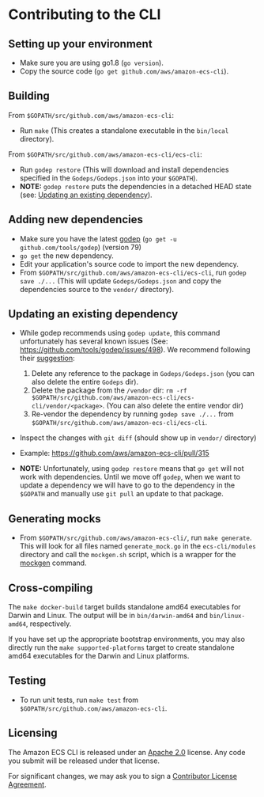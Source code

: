 # Contributing to the CLI
## Setting up your environment
* Make sure you are using go1.8 (`go version`).
* Copy the source code (`go get github.com/aws/amazon-ecs-cli`).

## Building
From `$GOPATH/src/github.com/aws/amazon-ecs-cli`:
* Run `make` (This creates a standalone executable in the `bin/local` directory).

From `$GOPATH/src/github.com/aws/amazon-ecs-cli/ecs-cli`:
* Run `godep restore` (This will download and install dependencies specified in the `Godeps/Godeps.json` into your `$GOPATH`).
* **NOTE:** `godep restore` puts the dependencies in a detached HEAD state (see: [Updating an existing dependency](https://github.com/aws/amazon-ecs-cli/blob/master/README.md#updating-an-existing-dependency)).

## Adding new dependencies
* Make sure you have the latest [godep](https://github.com/tools/godep) (`go get -u github.com/tools/godep`) (version 79)
* `go get` the new dependency.
* Edit your application's source code to import the new dependency.
* From `$GOPATH/src/github.com/aws/amazon-ecs-cli/ecs-cli`, run `godep save ./...` (This will update `Godeps/Godeps.json` and copy the dependencies source to the `vendor/` directory).

## Updating an existing dependency
* While godep recommends using `godep update`, this command unfortunately has several known issues (See: https://github.com/tools/godep/issues/498). We recommend following their [suggestion](https://github.com/tools/godep/issues/498#issuecomment-238946586):
  1. Delete any reference to the package in `Godeps/Godeps.json` (you can also delete the entire `Godeps` dir).
  1. Delete the package from the `/vendor` dir: `rm -rf $GOPATH/src/github.com/aws/amazon-ecs-cli/ecs-cli/vendor/<package>`. (You can also delete the entire vendor dir)
  1. Re-vendor the dependency by running `godep save ./...` from `$GOPATH/src/github.com/aws/amazon-ecs-cli/ecs-cli`.

* Inspect the changes with `git diff` (should show up in `vendor/` directory)
* Example: https://github.com/aws/amazon-ecs-cli/pull/315
* **NOTE:** Unfortunately, using `godep restore` means that `go get` will not work with dependencies. Until we move off `godep`, when we want to update a dependency we will have to go to the dependency in the `$GOPATH` and manually use `git pull` an update to that package.

## Generating mocks
* From `$GOPATH/src/github.com/aws/amazon-ecs-cli/`, run `make generate`. This will look for all files named `generate_mock.go` in the `ecs-cli/modules` directory and call the `mockgen.sh` script, which is a wrapper for the [mockgen](https://github.com/golang/mock#running-mockgen) command.


## Cross-compiling
The `make docker-build` target builds standalone amd64 executables for
Darwin and Linux. The output will be in `bin/darwin-amd64` and `bin/linux-amd64`,
respectively.

If you have set up the appropriate bootstrap environments, you may also directly
run the `make supported-platforms` target to create standalone amd64 executables
for the Darwin and Linux platforms.

## Testing
* To run unit tests, run `make test` from `$GOPATH/src/github.com/aws/amazon-ecs-cli`.

## Licensing
The Amazon ECS CLI is released under an [Apache 2.0](http://aws.amazon.com/apache-2-0/) license. Any code you submit will be released under that license.

For significant changes, we may ask you to sign a [Contributor License Agreement](http://en.wikipedia.org/wiki/Contributor_License_Agreement).
